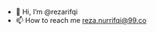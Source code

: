 - 👋 Hi, I’m @rezarifqi
- 📫 How to reach me reza.nurrifqi@99.co

<!---
rezarifqi/rezarifqi is a ✨ special ✨ repository because its `README.md` (this file) appears on your GitHub profile.
You can click the Preview link to take a look at your changes.
--->
